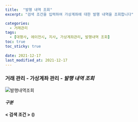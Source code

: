 ```yaml
---
title:  "발행 내역 조회"
excerpt: "검색 조건을 입력하여 가상계좌에 대한 발행 내역을 조회합니다"

categories:
  - 거래관리
tags:
  - [대행사, 에이전시, 지사, 가상계좌관리, 발행내역 조회]
toc: true
toc_sticky: true
 
date: 2021-12-17
last_modified_at: 2021-12-17
---
```

### 거래 관리 - 가상계좌 관리 - *발행 내역 조회*
![발행내역조회]()

#### *구분* <br>
**< 검색 조건 >** **()**
